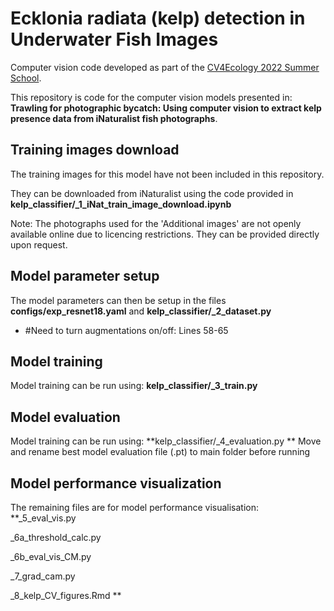 # Ecklonia radiata (kelp) detection in Underwater Fish Images
Computer vision code developed as part of the [CV4Ecology 2022 Summer School](https://cv4ecology.caltech.edu/).

This repository is code for the computer vision models presented in:
**Trawling for photographic bycatch: Using computer vision to extract kelp presence data from iNaturalist fish photographs**. 


## Training images download

The  training images for this model have not been included in this repository.

They can be downloaded from iNaturalist using the code provided in **kelp_classifier/_1_iNat_train_image_download.ipynb**

Note: The photographs used for the 'Additional images' are not openly available online due to licencing restrictions. They can be provided directly upon request.


## Model parameter setup
The model parameters can then be setup in the files 
**configs/exp_resnet18.yaml**
and
**kelp_classifier/_2_dataset.py**
- #Need to turn augmentations on/off: Lines 58-65

## Model training
Model training can be run using: **kelp_classifier/_3_train.py**

## Model evaluation

Model training can be run using: **kelp_classifier/_4_evaluation.py
**
 Move and rename best model evaluation file (.pt) to main folder before running

 ## Model performance visualization 
The remaining files are for model performance visualisation:
**_5_eval_vis.py

_6a_threshold_calc.py

_6b_eval_vis_CM.py

_7_grad_cam.py

_8_kelp_CV_figures.Rmd
**
